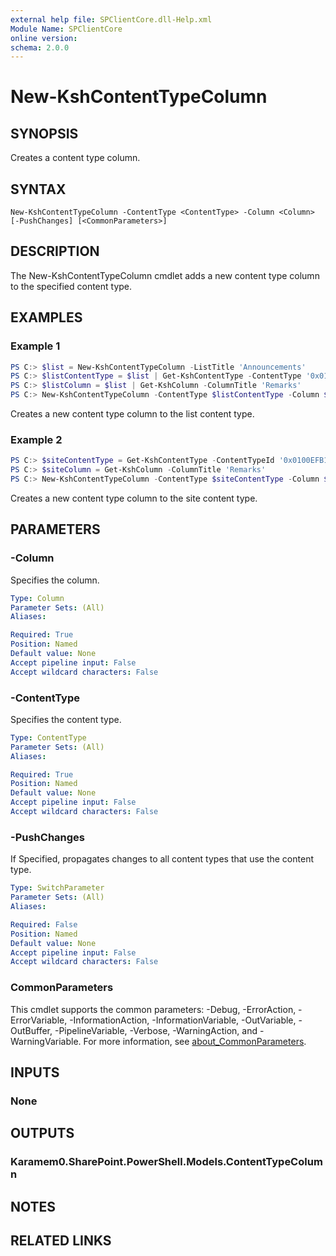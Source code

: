 ```yaml
---
external help file: SPClientCore.dll-Help.xml
Module Name: SPClientCore
online version:
schema: 2.0.0
---
```


# New-KshContentTypeColumn

## SYNOPSIS
Creates a content type column.

## SYNTAX

```
New-KshContentTypeColumn -ContentType <ContentType> -Column <Column> [-PushChanges] [<CommonParameters>]
```

## DESCRIPTION
The New-KshContentTypeColumn cmdlet adds a new content type column to the specified content type.

## EXAMPLES

### Example 1
```powershell
PS C:> $list = New-KshContentTypeColumn -ListTitle 'Announcements'
PS C:> $listContentType = $list | Get-KshContentType -ContentType '0x0100EFB1758564C77D448177233D1199B912000A210B1C5CBC634C849328008B1CC306'
PS C:> $listColumn = $list | Get-KshColumn -ColumnTitle 'Remarks'
PS C:> New-KshContentTypeColumn -ContentType $listContentType -Column $listColumn
```

Creates a new content type column to the list content type.

### Example 2
```powershell
PS C:> $siteContentType = Get-KshContentType -ContentTypeId '0x0100EFB1758564C77D448177233D1199B912'
PS C:> $siteColumn = Get-KshColumn -ColumnTitle 'Remarks'
PS C:> New-KshContentTypeColumn -ContentType $siteContentType -Column $siteColumn -PushChanges
```

Creates a new content type column to the site content type.

## PARAMETERS

### -Column
Specifies the column.

```yaml
Type: Column
Parameter Sets: (All)
Aliases:

Required: True
Position: Named
Default value: None
Accept pipeline input: False
Accept wildcard characters: False
```

### -ContentType
Specifies the content type.

```yaml
Type: ContentType
Parameter Sets: (All)
Aliases:

Required: True
Position: Named
Default value: None
Accept pipeline input: False
Accept wildcard characters: False
```

### -PushChanges
If Specified, propagates changes to all content types that use the content type.

```yaml
Type: SwitchParameter
Parameter Sets: (All)
Aliases:

Required: False
Position: Named
Default value: None
Accept pipeline input: False
Accept wildcard characters: False
```

### CommonParameters
This cmdlet supports the common parameters: -Debug, -ErrorAction, -ErrorVariable, -InformationAction, -InformationVariable, -OutVariable, -OutBuffer, -PipelineVariable, -Verbose, -WarningAction, and -WarningVariable. For more information, see [about_CommonParameters](http://go.microsoft.com/fwlink/?LinkID=113216).

## INPUTS

### None

## OUTPUTS

### Karamem0.SharePoint.PowerShell.Models.ContentTypeColumn

## NOTES

## RELATED LINKS
